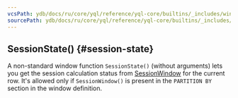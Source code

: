 ```yaml
---
vcsPath: ydb/docs/ru/core/yql/reference/yql-core/builtins/_includes/window/session_state.md
sourcePath: ydb/docs/ru/core/yql/reference/yql-core/builtins/_includes/window/session_state.md
---
```

## SessionState() {#session-state}

A non-standard window function `SessionState()` (without arguments) lets you get the session calculation status from [SessionWindow](../../../syntax/group_by.md#session-window) for the current row.
It's allowed only if `SessionWindow()` is present in the `PARTITION BY` section in the window definition.

